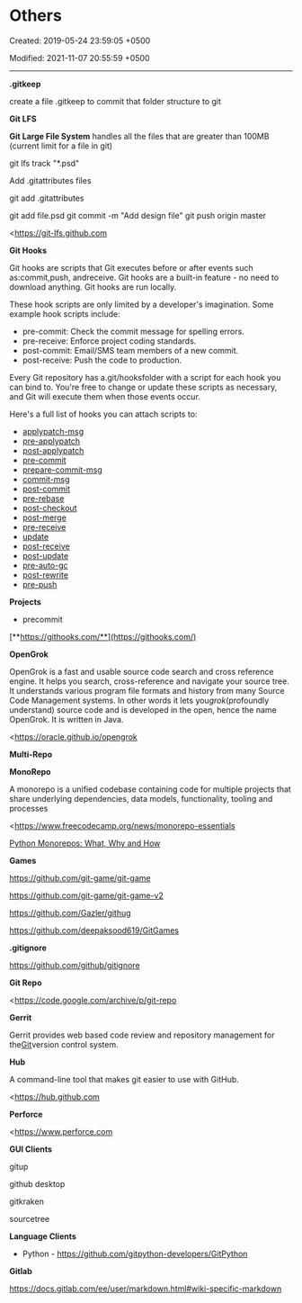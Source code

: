 # Others

Created: 2019-05-24 23:59:05 +0500

Modified: 2021-11-07 20:55:59 +0500

---

**.gitkeep**

create a file .gitkeep to commit that folder structure to git



**Git LFS**

**Git Large File System** handles all the files that are greater than 100MB (current limit for a file in git)



git lfs track "*.psd"



Add .gitattributes files

git add .gitattributes



git add file.psd
git commit -m "Add design file"
git push origin master



<https://git-lfs.github.com



**Git Hooks**

Git hooks are scripts that Git executes before or after events such as:commit,push, andreceive. Git hooks are a built-in feature - no need to download anything. Git hooks are run locally.



These hook scripts are only limited by a developer's imagination. Some example hook scripts include:
-   pre-commit: Check the commit message for spelling errors.
-   pre-receive: Enforce project coding standards.
-   post-commit: Email/SMS team members of a new commit.
-   post-receive: Push the code to production.



Every Git repository has a.git/hooksfolder with a script for each hook you can bind to. You're free to change or update these scripts as necessary, and Git will execute them when those events occur.

Here's a full list of hooks you can attach scripts to:
-   [applypatch-msg](https://github.com/git/git/blob/master/templates/hooks--applypatch-msg.sample)
-   [pre-applypatch](https://github.com/git/git/blob/master/templates/hooks--pre-applypatch.sample)
-   [post-applypatch](https://github.com/git/git/blob/master/Documentation/githooks.txt#L74)
-   [pre-commit](https://github.com/git/git/blob/master/templates/hooks--pre-commit.sample)
-   [prepare-commit-msg](https://github.com/git/git/blob/master/templates/hooks--prepare-commit-msg.sample)
-   [commit-msg](https://github.com/git/git/blob/master/templates/hooks--commit-msg.sample)
-   [post-commit](https://github.com/git/git/blob/master/Documentation/githooks.txt#L142)
-   [pre-rebase](https://github.com/git/git/blob/master/templates/hooks--pre-rebase.sample)
-   [post-checkout](https://github.com/git/git/blob/master/Documentation/githooks.txt#L160)
-   [post-merge](https://github.com/git/git/blob/master/Documentation/githooks.txt#L178)
-   [pre-receive](https://github.com/git/git/blob/master/Documentation/githooks.txt#L221)
-   [update](https://github.com/git/git/blob/master/templates/hooks--update.sample)
-   [post-receive](https://github.com/git/git/blob/master/Documentation/githooks.txt#L295)
-   [post-update](https://github.com/git/git/blob/master/templates/hooks--post-update.sample)
-   [pre-auto-gc](https://github.com/git/git/blob/master/Documentation/githooks.txt#L387)
-   [post-rewrite](https://github.com/git/git/blob/master/Documentation/githooks.txt#L394)
-   [pre-push](https://github.com/git/git/blob/master/Documentation/githooks.txt#L192)



**Projects**
-   precommit



[**https://githooks.com/**](https://githooks.com/)



**OpenGrok**

OpenGrok is a fast and usable source code search and cross reference engine. It helps you search, cross-reference and navigate your source tree. It understands various program file formats and history from many Source Code Management systems. In other words it lets you*grok*(profoundly understand) source code and is developed in the open, hence the name OpenGrok. It is written in Java.



<https://oracle.github.io/opengrok



**Multi-Repo**

**MonoRepo**

A monorepo is a unified codebase containing code for multiple projects that share underlying dependencies, data models, functionality, tooling and processes

<https://www.freecodecamp.org/news/monorepo-essentials

[Python Monorepos: What, Why and How](https://www.youtube.com/watch?v=1qurVKSYVqY)



**Games**

<https://github.com/git-game/git-game>

<https://github.com/git-game/git-game-v2>

<https://github.com/Gazler/githug>

<https://github.com/deepaksood619/GitGames>



**.gitignore**

<https://github.com/github/gitignore>



**Git Repo**

<https://code.google.com/archive/p/git-repo



**Gerrit**

Gerrit provides web based code review and repository management for the[Git](http://git-scm.com/)version control system.



**Hub**

A command-line tool that makes git easier to use with GitHub.



<https://hub.github.com



**Perforce**

<https://www.perforce.com



**GUI Clients**

gitup

github desktop

gitkraken

sourcetree



**Language Clients**
-   Python - <https://github.com/gitpython-developers/GitPython>



**Gitlab**

<https://docs.gitlab.com/ee/user/markdown.html#wiki-specific-markdown>
